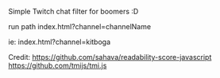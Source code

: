 Simple Twitch chat filter for boomers :D

run path index.html?channel=channelName

ie: index.html?channel=kitboga

Credit:
https://github.com/sahava/readability-score-javascript
https://github.com/tmijs/tmi.js

